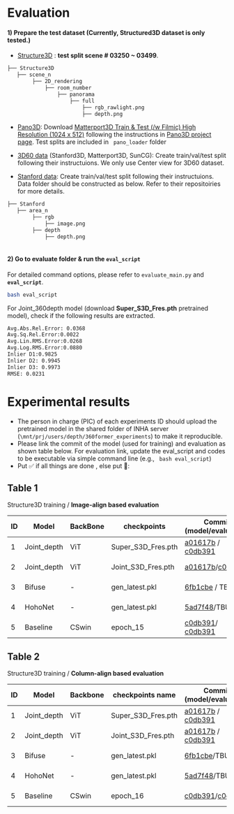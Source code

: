 # Evaluation



#### 1) Prepare the test dataset (Currently, Structured3D dataset is only tested.)

* [Structure3D](https://github.com/bertjiazheng/Structured3D) : **test split scene # 03250 ~ 03499**.

```bash
├── Structure3D
   ├── scene_n
        ├── 2D_rendering
            ├── room_number
                ├── panorama
                    ├── full
                        ├── rgb_rawlight.png
                        ├── depth.png
``` 

* [Pano3D](https://github.com/alexsax/2D-3D-Semantics): Download [Matterport3D Train & Test (/w Filmic) High Resolution (1024 x 512)](https://zenodo.org/record/5707345#.YZY3-2BByUk) following the instructions in [Pano3D project page](https://github.com/alexsax/2D-3D-Semantics). Test splits are included in ``` pano_loader```  folder

* [3D60 data](https://github.com/VCL3D/3D60) (Stanford3D, Matterport3D, SunCG): Create train/val/test split following their instructuions.   We only use Center view for 3D60 dataset.   
* [Stanford data](https://github.com/alexsax/2D-3D-Semantics): Create train/val/test split following their instructuions. Data folder should be constructed as below. Refer to their repositoiries for more details.

```bash
├── Stanford
   ├── area_n
        ├── rgb
            ├── image.png
        ├── depth
            ├── depth.png
       
``` 

#### 2) Go to evaluate folder & run the `eval_script`
For detailed command options, please refer to `evaluate_main.py` and **`eval_script`**.

~~~bash
bash eval_script
~~~

For Joint_360depth model (download **Super_S3D_Fres.pth** pretrained model), check if the following results are extracted.

~~~bash
Avg.Abs.Rel.Error: 0.0368
Avg.Sq.Rel.Error:0.0022
Avg.Lin.RMS.Error:0.0268
Avg.Log.RMS.Error:0.0880
Inlier D1:0.9825
Inlier D2: 0.9945
Inlier D3: 0.9973
RMSE: 0.0231

~~~
# Experimental results
* The person in charge (PIC) of each experiments ID should upload the pretrained model in the shared folder of INHA server (```\mnt/prj/users/depth/360former_experiments```) to make it reproducible. 
* Please link the commit of the model (used for training) and evaluation as shown table below. For evaluation link, update the eval_script and codes to be executable via simple command line (e.g., ``` bash eval_script```)
* Put :white_check_mark: if all things are done , else put 🔲:

##  Table 1 
Structure3D training / **Image-align based evaluation**

|ID| Model               | BackBone | checkpoints | Commit <br>(model/evaluation) |Abs. rel. | Sq.rel | Lin.rms | delta < 1.25  | PIC |
|----|---------------------|--------------------|----------------|--------------------------|-----------------|------|------|----------------|-----------|
|1| Joint_depth     | ViT |   Super_S3D_Fres.pth |[a01617b](https://github.com/yuniw18/Joint_360depth/commit/a01617bc9f0579ae70c108074ce6030d3785c1ab) / [c0db391](https://github.com/yuniw18/360former_project/tree/c0db391e10722ebc850ce247a43a683d4c6a5e18)| 0.0368    | 0.0022     | 0.0268 |0.9825|:white_check_mark: Yun|
|2| Joint_depth     | ViT |   Joint_S3D_Fres.pth |[a01617b](https://github.com/yuniw18/Joint_360depth/commit/a01617bc9f0579ae70c108074ce6030d3785c1ab)/[c0db391](https://github.com/yuniw18/360former_project/tree/c0db391e10722ebc850ce247a43a683d4c6a5e18)| 0.0415    | 0.0026     | 0.0291 |0.9809|:white_check_mark: Yun|
|3| Bifuse     | - |  gen_latest.pkl  |[6fb1cbe](https://github.com/Yeh-yu-hsuan/BiFuse/commit/6fb1cbe8a3c3891a9067f595ba2af9d14f8ae1c6) / TBU| 0.0571 |  0.0048    | 0.0386 |0.9666|:black_square_button: Yun|
|4| HohoNet     | - |  gen_latest.pkl |[5ad7f48](github.com/sunset1995/HoHoNet/commit/5ad7f486a26b13834abee61527ad2aaa98ff6fbe)/TBU |0.0789|  0.0081 |  0.0473 | 0.9411 |:black_square_button: Yun|
|5| Baseline | CSwin |  epoch_15   | [c0db391](https://github.com/yuniw18/360former_project/tree/c0db391e10722ebc850ce247a43a683d4c6a5e18)/ [c0db391](https://github.com/yuniw18/360former_project/tree/c0db391e10722ebc850ce247a43a683d4c6a5e18) |0.1578 | 0.0150  | 0.0723   | 0.8073|:white_check_mark: Yun|

##  Table 2 
Structure3D training / **Column-align based evaluation**

|ID| Model               | Backbone | checkpoints name | Commit <br>(model/evaluation) |Abs. rel. | Sq.rel | Lin.rms | delta < 1.25  | PIC |
|----|---------------------|--------------------|----------------|--------------------------|-----------------|------|------|----------------|-----------|
|1| Joint_depth     | ViT |   Super_S3D_Fres.pth |[a01617b](https://github.com/yuniw18/Joint_360depth/commit/a01617bc9f0579ae70c108074ce6030d3785c1ab) / [c0db391](https://github.com/yuniw18/360former_project/tree/c0db391e10722ebc850ce247a43a683d4c6a5e18)| 0.0265    | 0.0015     | 0.0201 |0.9886|:white_check_mark: Yun|
|2| Joint_depth     | ViT |   Joint_S3D_Fres.pth |[a01617b](https://github.com/yuniw18/Joint_360depth/commit/a01617bc9f0579ae70c108074ce6030d3785c1ab) / [c0db391](https://github.com/yuniw18/360former_project/tree/c0db391e10722ebc850ce247a43a683d4c6a5e18)| 0.0310    | 0.0017     | 0.0291 |0.9809|:white_check_mark: Yun|
|3| Bifuse     | - |  gen_latest.pkl  |[6fb1cbe](https://github.com/Yeh-yu-hsuan/BiFuse/commit/6fb1cbe8a3c3891a9067f595ba2af9d14f8ae1c6)/TBU| TBU |  TBU    | TBU |TBU|:black_square_button:  Yun|
|4| HohoNet     | - |  gen_latest.pkl | [5ad7f48](github.com/sunset1995/HoHoNet/commit/5ad7f486a26b13834abee61527ad2aaa98ff6fbe)/TBU |TBU|  TBU | TBU | TBU |:black_square_button: Yun|
|5| Baseline | CSwin |  epoch_16   | [c0db391](https://github.com/yuniw18/360former_project/tree/c0db391e10722ebc850ce247a43a683d4c6a5e18)/[c0db391](https://github.com/yuniw18/360former_project/tree/c0db391e10722ebc850ce247a43a683d4c6a5e18) | 0.0341| 0.0025  | 0.0256  | 0.9806|:white_check_mark: Yun|


